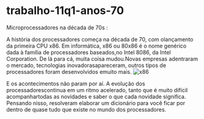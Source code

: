 # trabalho-11q1-anos-70
Microprocessadores na década de 70s : 
 
A história dos processadores começa na década de 70, com olançamento da primeira CPU x86.
Em informática, x86 ou 80x86 é o nome genérico dada à família de processadores baseados,no Intel 8086, da Intel Corporation.
De lá para cá, muita coisa mudou.Novas empresas adentraram o mercado, tecnologias inovadorasapareceram, outros tipos de processadores foram desenvolvidos emuito mais.
![x86](https://github.com/andrecosta0507/trabalho-11q1-anos-70/assets/49683873/ca0f84be-010f-4688-ba7c-e1f7b9c6dcb4)

E os acontecimentos não param por aí. A evolução dos processadorescontinua em um ritmo acelerado, tanto que é muito difícil acompanhartodas as novidades e saber o que cada novidade significa. Pensando nisso,  resolveram  elaborar um dicionário para você ficar por dentro de quase tudo que existe no mundo dos processadores.
